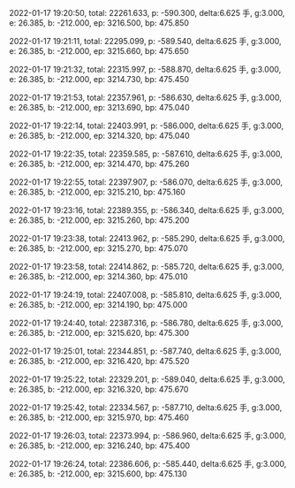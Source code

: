 2022-01-17 19:20:50, total: 22261.633, p: -590.300, delta:6.625 手, g:3.000, e: 26.385, b: -212.000, ep: 3216.500, bp: 475.850

2022-01-17 19:21:11, total: 22295.099, p: -589.540, delta:6.625 手, g:3.000, e: 26.385, b: -212.000, ep: 3215.660, bp: 475.650

2022-01-17 19:21:32, total: 22315.997, p: -588.870, delta:6.625 手, g:3.000, e: 26.385, b: -212.000, ep: 3214.730, bp: 475.450

2022-01-17 19:21:53, total: 22357.961, p: -586.630, delta:6.625 手, g:3.000, e: 26.385, b: -212.000, ep: 3213.690, bp: 475.040

2022-01-17 19:22:14, total: 22403.991, p: -586.000, delta:6.625 手, g:3.000, e: 26.385, b: -212.000, ep: 3214.320, bp: 475.040

2022-01-17 19:22:35, total: 22359.585, p: -587.610, delta:6.625 手, g:3.000, e: 26.385, b: -212.000, ep: 3214.470, bp: 475.260

2022-01-17 19:22:55, total: 22397.907, p: -586.070, delta:6.625 手, g:3.000, e: 26.385, b: -212.000, ep: 3215.210, bp: 475.160

2022-01-17 19:23:16, total: 22389.355, p: -586.340, delta:6.625 手, g:3.000, e: 26.385, b: -212.000, ep: 3215.260, bp: 475.200

2022-01-17 19:23:38, total: 22413.962, p: -585.290, delta:6.625 手, g:3.000, e: 26.385, b: -212.000, ep: 3215.270, bp: 475.070

2022-01-17 19:23:58, total: 22414.862, p: -585.720, delta:6.625 手, g:3.000, e: 26.385, b: -212.000, ep: 3214.360, bp: 475.010

2022-01-17 19:24:19, total: 22407.008, p: -585.810, delta:6.625 手, g:3.000, e: 26.385, b: -212.000, ep: 3214.190, bp: 475.000

2022-01-17 19:24:40, total: 22387.316, p: -586.780, delta:6.625 手, g:3.000, e: 26.385, b: -212.000, ep: 3215.620, bp: 475.300

2022-01-17 19:25:01, total: 22344.851, p: -587.740, delta:6.625 手, g:3.000, e: 26.385, b: -212.000, ep: 3216.420, bp: 475.520

2022-01-17 19:25:22, total: 22329.201, p: -589.040, delta:6.625 手, g:3.000, e: 26.385, b: -212.000, ep: 3216.320, bp: 475.670

2022-01-17 19:25:42, total: 22334.567, p: -587.710, delta:6.625 手, g:3.000, e: 26.385, b: -212.000, ep: 3215.970, bp: 475.460

2022-01-17 19:26:03, total: 22373.994, p: -586.960, delta:6.625 手, g:3.000, e: 26.385, b: -212.000, ep: 3216.240, bp: 475.400

2022-01-17 19:26:24, total: 22386.606, p: -585.440, delta:6.625 手, g:3.000, e: 26.385, b: -212.000, ep: 3215.600, bp: 475.130